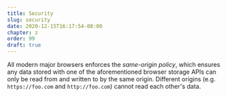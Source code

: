 ```yaml
---
title: Security
slug: security
date: 2020-12-15T16:17:54-08:00
chapter: z
order: 99
draft: true
---
```


All modern major browsers enforces the _same-origin policy_, which ensures any data stored with one of the aforementioned browser storage APIs can only be read from and written to by the same origin. Different origins (e.g. `https://foo.com` and `http://foo.com`) cannot read each other's data.
